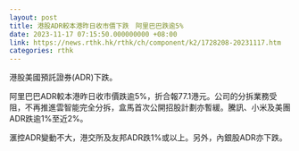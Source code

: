 ```yaml
---
layout: post
title: 港股ADR較本港昨日收市價下跌　阿里巴巴跌逾5%
date: 2023-11-17 07:15:50.000000000 +08:00
link: https://news.rthk.hk/rthk/ch/component/k2/1728208-20231117.htm
categories: rthk
---
```


港股美國預託證券(ADR)下跌。

阿里巴巴ADR較本港昨日收市價跌逾5%，折合報77.1港元。公司的分拆業務受阻，不再推進雲智能完全分拆，盒馬首次公開招股計劃亦暫緩。騰訊、小米及美團ADR跌逾1%至近2%。

滙控ADR變動不大，港交所及友邦ADR跌1%或以上。另外，內銀股ADR亦下跌。
